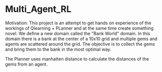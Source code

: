 # Multi_Agent_RL
Motivation:
This project is an attempt to get hands on experience of the workings of Qlearning + PLanner and at the same time create something novel.
We define a new domain called the "Bank World" domain. In this domain there is a bank at the center of a 10x10 grid and multiple gems and agents are scattered around the grid.
The objective is to collect the gems and bring them to the bank in the most optimal way.

The Planner uses manhatten distance to calculate the distances of the gems from an agent.
